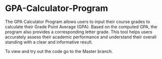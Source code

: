 # GPA-Calculator-Program

The GPA Calculator Program allows users to input their course grades to calculate their Grade Point Average (GPA). Based on the computed GPA, the program also provides a corresponding letter grade. This tool helps users accurately assess their academic performance and understand their overall standing with a clear and informative result.

To view and try out the code go to the Master branch.
